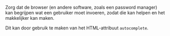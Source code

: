 <!-- @license CC0-1.0 -->

Zorg dat de browser (en andere software, zoals een password manager) kan begrijpen wat een gebruiker moet invoeren, zodat die kan helpen en het makkelijker kan maken.

Dit kan door gebruik te maken van het HTML-attribuut `autocomplete`.
